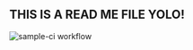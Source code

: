 ## THIS IS A READ ME FILE YOLO!

![sample-ci workflow](https://github.com/KimmieQW/github-workflows/actions/workflows/sample.yml>/badge.svg)



